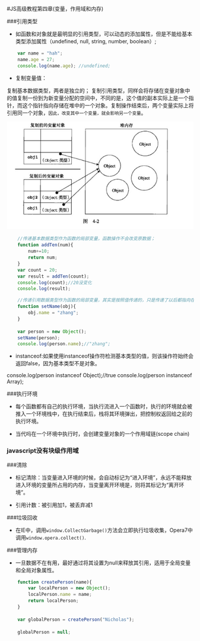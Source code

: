 #JS高级教程第四章(变量，作用域和内存)

###引用类型

- 如函数和对象就是最明显的引用类型，可以动态的添加属性，但是不能给基本类型添加属性（undefined, null, string, number, boolean）;

```javascript
	var name = "hah";
	name.age = 27;
	console.log(name.age); //undefined;
```

- 复制变量值：

复制基本数据类型，两者是独立的；
复制引用类型，同样会将存储在变量对象中的值复制一份到为新变量分配的空间中，不同的是，这个值的副本实际上是一个指针，而这个指针指向存储在堆中的一个对象。复制操作结束后，两个变量实际上将引用同一个对象，`因此，改变其中一个变量，就会影响另一个变量`。

![](/img/引用类型.jpg)

```javascript
	//传递基本数据类型作为函数的局部变量，函数操作不会改变原数据；
	function addTen(num){
		num+=10;
		return num;
	}
	var count = 20;
	var result = addTen(count);
	console.log(count);//20没变化
	console.log(result);

```

```javascript
	//传递引用数据类型作为函数的局部变量，其实是按照值传递的，只是传递了以后都指向在堆中的对象，堆内存中的对象只有一个，obj也会按引用来访问同一个对象
	function setName(obj){
		obj.name = "zhang";
	}
	
	var person = new Object();
	setName(person);
	console.log(person.name);//"zhang";
```

- instanceof:如果使用instanceof操作符检测基本类型的值，则该操作符始终会返回false，因为基本类型不是对象。

console.log(person instanceof Object);//true
console.log(person instanceof Array);

###执行环境

- 每个函数都有自己的执行环境，当执行流进入一个函数时，执行的环境就会被推入一个环境栈中，在执行结束后，栈将其环境弹出，把控制权返回给之前的执行环境。

- 当代吗在一个环境中执行时，会创建变量对象的一个作用域链(scope chain)


### javascript没有块级作用域

###清除

- 标记清除：当变量进入环境的时候，会自动标记为“进入环境”，永远不能释放进入环境的变量所占用的内存，当变量离开环境是，则将其标记为“离开环境”。

- 引用计数：被引用加1，被丢弃减1

###垃圾回收

- 在IE中，调用`window.CollectGarbage()`方法会立即执行垃圾收集，Opera7中调用`window.opera.collect()`.

###管理内存

- 一旦数据不在有用，最好通过将其设置为null来释放其引用，适用于全局变量和全局对象属性。

```javascript
	function createPerson(name){
		var localPerson = new Object();
		localPerson.name = name;
		return localPerson;
	}
	
	var globalPerson = createPerson("Nicholas");
	
	globalPerson = null;
```
























